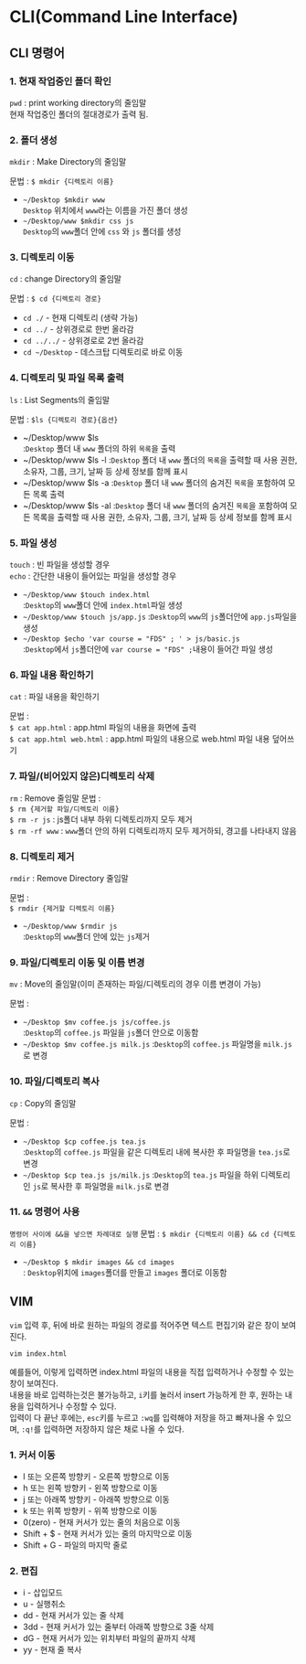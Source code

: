 # CLI(Command Line Interface)

## CLI 명령어
### 1. 현재 작업중인 폴더 확인
`pwd` : print working directory의 줄임말  
현재 작업중인 폴더의 절대경로가 출력 됨. 

### 2. 폴더 생성  
`mkdir` : Make Directory의 줄임말

문법 : `$ mkdir {디렉토리 이름}`
* `~/Desktop $mkdir www`  
`Desktop` 위치에서 `www`라는 이름을 가진 폴더 생성
* `~/Desktop/www $mkdir css js`  
`Desktop`의 `www`폴더 안에 `css` 와 `js` 폴더를 생성

### 3. 디렉토리 이동  
`cd` : change Directory의 줄임말  

문법 : `$ cd {디렉토리 경로}`  
* `cd ./`    - 현재 디렉토리 (생략 가능)  
* `cd ../`   - 상위경로로 한번 올라감  
* `cd ../../` - 상위경로로 2번 올라감  
* `cd ~/Desktop`  - 데스크탑 디렉토리로 바로 이동    

### 4. 디렉토리 및 파일 목록 출력  
`ls` : List Segments의 줄임말

문법 : `$ls {디렉토리 경로}{옵션}`  
* ~/Desktop/www $ls  
:`Desktop` 폴더 내 `www` 폴더의 하위 `목록`을 출력
* ~/Desktop/www $ls -l
:`Desktop` 폴더 내 `www` 폴더의 `목록`을 출력할 때 사용 권한, 소유자, 그룹, 크기, 날짜 등 상세 정보를 함께 표시
* ~/Desktop/www $ls -a
:`Desktop` 폴더 내 `www` 폴더의 숨겨진 `목록`을 포함하여 모든 목록 출력
* ~/Desktop/www $ls -al
:`Desktop` 폴더 내 `www` 폴더의 숨겨진 `목록`을 포함하여 모든 목록을 출력할 때 사용 권한, 소유자, 그룹, 크기, 날짜 등 상세 정보를 함께 표시  

### 5. 파일 생성  
`touch` : 빈 파일을 생성할 경우  
`echo` : 간단한 내용이 들어있는 파일을 생성할 경우

* `~/Desktop/www $touch index.html`  
:`Desktop`의 `www`폴더 안에 `index.html`파일 생성
* `~/Desktop/www $touch js/app.js`
:`Desktop`의 `www`의 `js`폴더안에 `app.js`파일을 생성
* `~/Desktop $echo 'var course = "FDS" ; ' > js/basic.js`    
:`Desktop`에서 `js`폴더안에 `var course = "FDS" ;`내용이 들어간 파일 생성

### 6. 파일 내용 확인하기
`cat` : 파일 내용을 확인하기

문법 :  
`$ cat app.html` : app.html 파일의 내용을 화면에 출력  
`$ cat app.html web.html` : app.html 파일의 내용으로 web.html 파일 내용 덮어쓰기

### 7. 파일/(비어있지 않은)디렉토리 삭제  
`rm` : Remove 줄임말
문법 :  
`$ rm {제거할 파일/디렉토리 이름}`  
`$ rm -r js` : js폴더 내부 하위 디렉토리까지 모두 제거  
`$ rm -rf www` : `www`폴더 안의 하위 디렉토리까지 모두 제거하되, 경고를 나타내지 않음  

### 8. 디렉토리 제거
`rmdir` : Remove Directory 줄임말

문법 :  
`$ rmdir {제거할 디렉토리 이름}`
* `~/Desktop/www $rmdir js`  
:`Desktop`의 `www`폴더 안에 있는 `js`제거  

### 9. 파일/디렉토리 이동 및 이름 변경  
`mv` : Move의 줄임말(이미 존재하는 파일/디렉토리의 경우 이름 변경이 가능)

문법 : 
* `~/Desktop $mv coffee.js js/coffee.js`  
:`Desktop`의 `coffee.js` 파일을 `js`폴더 안으로 이동함
* `~/Desktop $mv coffee.js milk.js`
:`Desktop`의 `coffee.js` 파일명을 `milk.js`로 변경

### 10. 파일/디렉토리 복사  
`cp` : Copy의 줄임말  

문법 : 
* `~/Desktop $cp coffee.js tea.js`  
:`Desktop`의 `coffee.js` 파일을 같은 디렉토리 내에 복사한 후 파일명을 `tea.js`로 변경
* `~/Desktop $cp tea.js js/milk.js`
:`Desktop`의 `tea.js` 파일을 하위 디렉토리인 `js`로 복사한 후 파일명을 `milk.js`로 변경  

### 11. `&&` 명령어 사용  
`명령어 사이에 &&을 넣으면 차례대로 실행`
문법 : `$ mkdir {디렉토리 이름} && cd {디렉토리 이름}`
* `~/Desktop $ mkdir images && cd images`  
: `Desktop`위치에 `images`폴더를 만들고 `images` 폴더로 이동함

## VIM
`vim` 입력 후, 뒤에 바로 원하는 파일의 경로를 적어주면 텍스트 편집기와 같은 창이 보여진다.

```
vim index.html
```
예를들어, 이렇게 입력하면 index.html 파일의 내용을 직접 입력하거나 수정할 수 있는 창이 보여진다.  
내용을 바로 입력하는것은 불가능하고, `i`키를 눌러서 insert 가능하게 한 후, 원하는 내용을 입력하거나 수정할 수 있다.  
입력이 다 끝난 후에는, `esc`키를 누르고 `:wq`를 입력해야 저장을 하고 빠져나올 수 있으며, `:q!`를 입력하면 저장하지 않은 채로 나올 수 있다.

### 1. 커서 이동
  * l 또는 오른쪽 방향키 - 오른쪽 방향으로 이동
  * h 또는 왼쪽 방향키 - 왼쪽 방향으로 이동
  * j 또는 아래쪽 방향키 - 아래쪽 방향으로 이동
  * k 또는 위쪽 방향키  - 위쪽 방향으로 이동
  * 0(zero) - 현재 커서가 있는 줄의 처음으로 이동
  * Shift + $ - 현재 커서가 있는 줄의 마지막으로 이동
  * Shift + G - 파일의 마지막 줄로

### 2. 편집
  * i - 삽입모드
  * u - 실행취소
  * dd - 현재 커서가 있는 줄 삭제
  * 3dd - 현재 커서가 있는 줄부터 아래쪽 방향으로 3줄 삭제
  * dG - 현재 커서가 있는 위치부터 파일의 끝까지 삭제
  * yy - 현재 줄 복사
